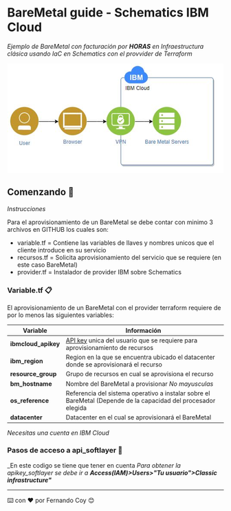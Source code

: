 # BareMetal guide - Schematics IBM Cloud

_Ejemplo de BareMetal con facturación por **HORAS** en Infraestructura clásica usando IaC en Schematics con el provvider de Terraform_

![BareMetal-Architecture](baremetal.JPG)

## Comenzando 🚀

_Instrucciones_

Para el aprovisionamiento de un BareMetal se debe contar con minimo 3 archivos en GITHUB los cuales son:
- variable.tf = Contiene las variables de llaves y nombres unicos que el cliente introduce en su servicio
- recursos.tf = Solicita aprovisionamiento del servicio que se requiere (en este caso BareMetal)
- provider.tf = Instalador de provider IBM sobre Schematics


### Variable.tf 📋

El aprovisionamiento de un BareMetal con el provider terraform requiere de por lo menos las siguientes variables:

| Variable | Información |
| ------------- | ------------- |
| **ibmcloud_apikey**  | [API key](https://cloud.ibm.com/docs/iam?topic=iam-userapikey) unica del usuario que se requiere para aprovisionamiento de recursos |
| **ibm_region**  | Region en la que se encuentra ubicado el datacenter donde se aprovisionará el recurso |
| **resource_group** | Grupo de recursos en cual se aprovisiona el recurso |
| **bm_hostname** | Nombre del BareMetal a provisionar _No mayusculas_ |
| **os_reference** | Referencia del sistema operativo a instalar sobre el BareMetal (Depende de la capacidad del procesador elegida|
|**datacenter**| Datacenter en el cual se aprovisionará el BareMetal|

_Necesitas una cuenta en IBM Cloud_


### Pasos de acceso a api_softlayer 🔧

_En este codigo se tiene que tener en cuenta 
_Para obtener la apikey_softlayer se debe ir a **Access(IAM)>Users>"Tu usuario">Classic infrastructure"**_



---
⌨️ con ❤️ por Fernando Coy 😊
